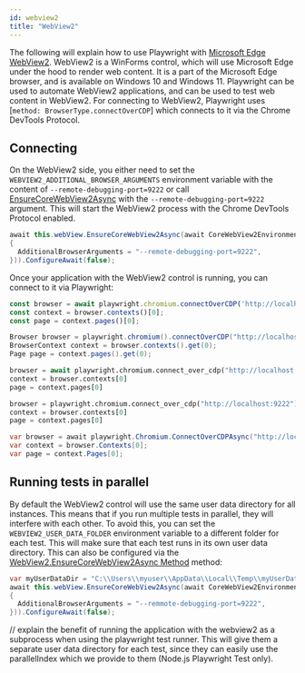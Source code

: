 ```yaml
---
id: webview2
title: "WebView2"
---
```


The following will explain how to use Playwright with [Microsoft Edge WebView2](https://docs.microsoft.com/en-us/microsoft-edge/webview2/). WebView2 is a WinForms control, which will use Microsoft Edge under the hood to render web content. It is a part of the Microsoft Edge browser, and is available on Windows 10 and Windows 11. Playwright can be used to automate WebView2 applications, and can be used to test web content in WebView2. For connecting to WebView2, Playwright uses [`method: BrowserType.connectOverCDP`] which connects to it via the Chrome DevTools Protocol.

## Connecting
 
On the WebView2 side, you either need to set the `WEBVIEW2_ADDITIONAL_BROWSER_ARGUMENTS` environment variable with the content of `--remote-debugging-port=9222` or call [EnsureCoreWebView2Async](https://docs.microsoft.com/en-us/dotnet/api/microsoft.web.webview2.wpf.webview2.ensurecorewebview2async?view=webview2-dotnet-1.0.1343.22) with the `--remote-debugging-port=9222` argument. This will start the WebView2 process with the Chrome DevTools Protocol enabled.

```csharp
await this.webView.EnsureCoreWebView2Async(await CoreWebView2Environment.CreateAsync(null, null, new CoreWebView2EnvironmentOptions()
{
  AdditionalBrowserArguments = "--remote-debugging-port=9222",
})).ConfigureAwait(false);
```

Once your application with the WebView2 control is running, you can connect to it via Playwright:

```js
const browser = await playwright.chromium.connectOverCDP('http://localhost:9222');
const context = browser.contexts()[0];
const page = context.pages()[0];
```

```java
Browser browser = playwright.chromium().connectOverCDP("http://localhost:9222");
BrowserContext context = browser.contexts().get(0);
Page page = context.pages().get(0);
```

```python async
browser = await playwright.chromium.connect_over_cdp("http://localhost:9222")
context = browser.contexts[0]
page = context.pages[0]
```

```python sync
browser = playwright.chromium.connect_over_cdp("http://localhost:9222")
context = browser.contexts[0]
page = context.pages[0]
```

```csharp
var browser = await playwright.Chromium.ConnectOverCDPAsync("http://localhost:9222");
var context = browser.Contexts[0];
var page = context.Pages[0];
```

## Running tests in parallel

By default the WebView2 control will use the same user data directory for all instances. This means that if you run multiple tests in parallel, they will interfere with each other. To avoid this, you can set the `WEBVIEW2_USER_DATA_FOLDER` environment variable to a different folder for each test. This will make sure that each test runs in its own user data directory. This can also be configured via the [WebView2.EnsureCoreWebView2Async Method](https://docs.microsoft.com/en-us/dotnet/api/microsoft.web.webview2.wpf.webview2.ensurecorewebview2async?view=webview2-dotnet-1.0.1343.22) method:

```csharp
var myUserDataDir = "C:\\Users\\myuser\\AppData\\Local\\Temp\\myUserDataDir";
await this.webView.EnsureCoreWebView2Async(await CoreWebView2Environment.CreateAsync(null, myUserDataDir, new CoreWebView2EnvironmentOptions()
{
  AdditionalBrowserArguments = "--remmote-debugging-port=9222",
})).ConfigureAwait(false);
```

// explain the benefit of running the application with the webview2 as a subprocess when using the playwright test runner. This will give them a separate user data directory for each test, since they can easily use the parallelIndex which we provide to them (Node.js Playwright Test only).
